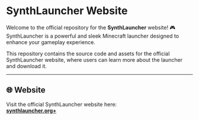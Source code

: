# SynthLauncher Website

Welcome to the official repository for the **SynthLauncher** website! 🎮  
SynthLauncher is a powerful and sleek Minecraft launcher designed to enhance your gameplay experience.  

This repository contains the source code and assets for the official SynthLauncher website, where users can learn more about the launcher and download it.

---

## 🌐 Website
Visit the official SynthLauncher website here:  
[**synthlauncher.org+**](https://synthlauncher.org)